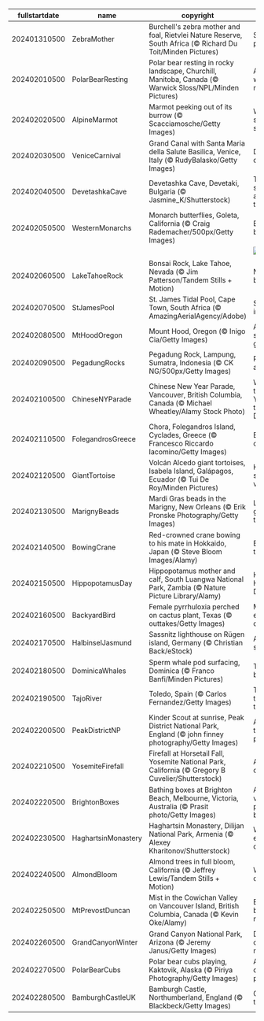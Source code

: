 |fullstartdate|name|copyright|title|image|
|--|--|--|--|--|
202401310500|ZebraMother|Burchell's zebra mother and foal, Rietvlei Nature Reserve, South Africa (© Richard Du Toit/Minden Pictures)|Stripe a pose|![](/en-CA/2024/02/202401310500ZebraMother.jpg)|
202402010500|PolarBearResting|Polar bear resting in rocky landscape, Churchill, Manitoba, Canada (© Warwick Sloss/NPL/Minden Pictures)|A long winter's nap|![](/en-CA/2024/02/202402010500PolarBearResting.jpg)|
202402020500|AlpineMarmot|Marmot peeking out of its burrow (© Scacciamosche/Getty Images)|Will Willie see his shadow?|![](/en-CA/2024/02/202402020500AlpineMarmot.jpg)|
202402030500|VeniceCarnival|Grand Canal with Santa Maria della Salute Basilica, Venice, Italy (© RudyBalasko/Getty Images)|Days of disguises|![](/en-CA/2024/02/202402030500VeniceCarnival.jpg)|
202402040500|DevetashkaCave|Devetashka Cave, Devetaki, Bulgaria (© Jasmine_K/Shutterstock)|The skylights are a nice touch|![](/en-CA/2024/02/202402040500DevetashkaCave.jpg)|
202402050500|WesternMonarchs|Monarch butterflies, Goleta, California (© Craig Rademacher/500px/Getty Images)|Butterfly ballet|![](/en-CA/2024/02/202402050500WesternMonarchs.jpg)|
||||![](/en-CA/2024/02/.jpg)|
202402060500|LakeTahoeRock|Bonsai Rock, Lake Tahoe, Nevada (© Jim Patterson/Tandem Stills + Motion)|Nature's bonsai|![](/en-CA/2024/02/202402060500LakeTahoeRock.jpg)|
202402070500|StJamesPool|St. James Tidal Pool, Cape Town, South Africa (© AmazingAerialAgency/Adobe)|Sanctuary in the surf|![](/en-CA/2024/02/202402070500StJamesPool.jpg)|
202402080500|MtHoodOregon|Mount Hood, Oregon (© Inigo Cia/Getty Images)|A sleeping giant|![](/en-CA/2024/02/202402080500MtHoodOregon.jpg)|
202402090500|PegadungRocks|Pegadung Rock, Lampung, Sumatra, Indonesia (© CK NG/500px/Getty Images)|Rocks and roll|![](/en-CA/2024/02/202402090500PegadungRocks.jpg)|
202402100500|ChineseNYParade|Chinese New Year Parade, Vancouver, British Columbia, Canada (© Michael Wheatley/Alamy Stock Photo)|Welcome to the Year of the Dragon!|![](/en-CA/2024/02/202402100500ChineseNYParade.jpg)|
202402110500|FolegandrosGreece|Chora, Folegandros Island, Cyclades, Greece (© Francesco Riccardo Iacomino/Getty Images)|Elysium on Earth|![](/en-CA/2024/02/202402110500FolegandrosGreece.jpg)|
202402120500|GiantTortoise|Volcán Alcedo giant tortoises, Isabela Island, Galápagos, Ecuador (© Tui De Roy/Minden Pictures)|Home sweet volcano|![](/en-CA/2024/02/202402120500GiantTortoise.jpg)|
202402130500|MarignyBeads|Mardi Gras beads in the Marigny, New Orleans (© Erik Pronske Photography/Getty Images)|Let the good times roll!|![](/en-CA/2024/02/202402130500MarignyBeads.jpg)|
202402140500|BowingCrane|Red-crowned crane bowing to his mate in Hokkaido, Japan (© Steve Bloom Images/Alamy)|Better together|![](/en-CA/2024/02/202402140500BowingCrane.jpg)|
202402150500|HippopotamusDay|Hippopotamus mother and calf, South Luangwa National Park, Zambia (© Nature Picture Library/Alamy)|Happy Hippo Day!|![](/en-CA/2024/02/202402150500HippopotamusDay.jpg)|
202402160500|BackyardBird|Female pyrrhuloxia perched on cactus plant, Texas (© outtakes/Getty Images)|Make every bird count|![](/en-CA/2024/02/202402160500BackyardBird.jpg)|
202402170500|HalbinselJasmund|Sassnitz lighthouse on Rügen island, Germany (© Christian Back/eStock)|A frozen sentinel|![](/en-CA/2024/02/202402170500HalbinselJasmund.jpg)|
202402180500|DominicaWhales|Sperm whale pod surfacing, Dominica (© Franco Banfi/Minden Pictures)|Taking a breather|![](/en-CA/2024/02/202402180500DominicaWhales.jpg)|
202402190500|TajoRiver|Toledo, Spain (© Carlos Fernandez/Getty Images)|Toledo's timeless tale|![](/en-CA/2024/02/202402190500TajoRiver.jpg)|
202402200500|PeakDistrictNP|Kinder Scout at sunrise, Peak District National Park, England (© john finney photography/Getty Images)|A park for the people|![](/en-CA/2024/02/202402200500PeakDistrictNP.jpg)|
202402210500|YosemiteFirefall|Firefall at Horsetail Fall, Yosemite National Park, California (© Gregory B Cuvelier/Shutterstock)|A natural oxymoron|![](/en-CA/2024/02/202402210500YosemiteFirefall.jpg)|
202402220500|BrightonBoxes|Bathing boxes at Brighton Beach, Melbourne, Victoria, Australia (© Prasit photo/Getty Images)|A veritable palette of boxes|![](/en-CA/2024/02/202402220500BrightonBoxes.jpg)|
202402230500|HaghartsinMonastery|Haghartsin Monastery, Dilijan National Park, Armenia (© Alexey Kharitonov/Shutterstock)|Where eagles dance|![](/en-CA/2024/02/202402230500HaghartsinMonastery.jpg)|
202402240500|AlmondBloom|Almond trees in full bloom, California (© Jeffrey Lewis/Tandem Stills + Motion)|Whispers of spring|![](/en-CA/2024/02/202402240500AlmondBloom.jpg)|
202402250500|MtPrevostDuncan|Mist in the Cowichan Valley on Vancouver Island, British Columbia, Canada (© Kevin Oke/Alamy)|Behind a blanket of mist|![](/en-CA/2024/02/202402250500MtPrevostDuncan.jpg)|
202402260500|GrandCanyonWinter|Grand Canyon National Park, Arizona (© Jeremy Janus/Getty Images)|Deeply chasm-matic|![](/en-CA/2024/02/202402260500GrandCanyonWinter.jpg)|
202402270500|PolarBearCubs|Polar bear cubs playing, Kaktovik, Alaska (© Piriya Photography/Getty Images)|An ice day to play|![](/en-CA/2024/02/202402270500PolarBearCubs.jpg)|
202402280500|BamburghCastleUK|Bamburgh Castle, Northumberland, England (© Blackbeck/Getty Images)|Grow with the flow|![](/en-CA/2024/02/202402280500BamburghCastleUK.jpg)|
